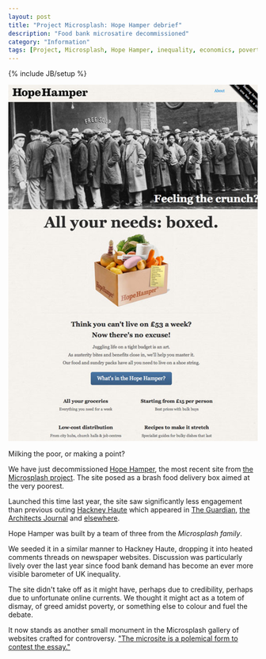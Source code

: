 ```yaml
---
layout: post
title: "Project Microsplash: Hope Hamper debrief"
description: "Food bank microsatire decommissioned"
category: "Information"
tags: [Project, Microsplash, Hope Hamper, inequality, economics, poverty]
---
```

{% include JB/setup %}

<div class="image-right-box large"><a href="http://hopehamper.microsplash.org"><img class="image-right" src='/images/hopehamper.jpg'></a>
	<p>Milking the poor, or making a point?</p>
</div>

We have just decommissioned [Hope Hamper](http://hopehamper.microsplash.org), the most recent site from [the Microsplash project](http://www.microsplash.org). The site posed as a brash food delivery box aimed at the very poorest.

Launched this time last year, the site saw significantly less engagement than previous outing [Hackney Haute](http://www.hackneyhaute.com) which appeared in [The Guardian](http://www.guardian.co.uk/artanddesign/architecture-design-blog/2013/mar/12/david-adjaye-hackney-fashion-hub), [the Architects Journal](http://www.architectsjournal.co.uk/culture/haute-hackney-spoof-website-lampoons-gentrification-plans/8643753.article?blocktitle=Culture&contentID=35) and [elsewhere](http://www.lrb.co.uk/blog/2013/02/25/jon-day/in-hackney-2/).

Hope Hamper was built by a team of three from the *Microsplash family*.

We seeded it in a similar manner to Hackney Haute, dropping it into heated comments threads on newspaper websites. Discussion was particularly lively over the last year since food bank demand has become an ever more visible barometer of UK inequality.

The site didn't take off as it might have, perhaps due to credibility, perhaps due to unfortunate online currents. We thought it might act as a totem of dismay, of greed amidst poverty, or something else to colour and fuel the debate.

It now stands as another small monument in the Microsplash gallery of websites crafted for controversy. 
["The microsite is a polemical form to contest the essay."](http://www.microsplash.org)